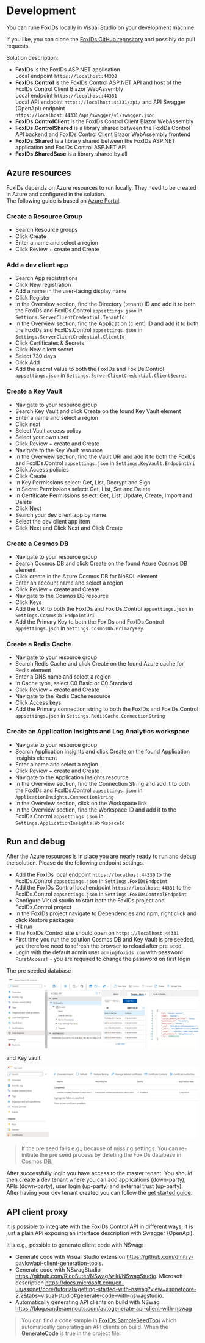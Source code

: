 # Development

You can rune FoxIDs locally in Visual Studio on your development machine. 

If you like, you can clone the [FoxIDs GitHub repository](https://github.com/ITfoxtec/FoxIDs) and possibly do pull requests.
 
Solution description:

- **FoxIDs** is the FoxIDs ASP.NET application  
  Local endpoint `https://localhost:44330`
- **FoxIDs.Control** is the FoxIDs Control ASP.NET API and host of the FoxIDs Control Client Blazor WebAssembly  
  Local endpoint `https://localhost:44331`  
  Local API endpoint `https://localhost:44331/api/` and API Swagger (OpenApi) endpoint `https://localhost:44331/api/swagger/v1/swagger.json`
- **FoxIDs.ControlClient** is the FoxIDs Control Client Blazor WebAssembly  
- **FoxIDs.ControlShared** is a library shared between the FoxIDs Control API backend and FoxIDs Control Client Blazor WebAssembly frontend
- **FoxIDs.Shared** is a library shared between the FoxIDs ASP.NET application and FoxIDs Control ASP.NET API
- **FoxIDs.SharedBase** is a library shared by all

## Azure resources

FoxIDs depends on Azure resources to run locally. They need to be created in Azure and configured in the solution.  
The following guide is based on [Azure Portal](https://portal.azure.com/).

### Create a Resource Group

- Search Resource groups
- Click Create
- Enter a name and select a region
- Click Review + create and Create

### Add a dev client app

- Search App registrations
- Click New registration
- Add a name in the user-facing display name
- Click Register
- In the Overview section, find the Directory (tenant) ID and add it to both the FoxIDs and FoxIDs.Control `appsettings.json` in `Settings.ServerClientCredential.TenantId`
- In the Overview section, find the Application (client) ID and add it to both the FoxIDs and FoxIDs.Control `appsettings.json` in `Settings.ServerClientCredential.ClientId`
- Click Certificates & Secrets
- Click New client secret
- Select 730 days
- Click Add
- Add the secret value to both the FoxIDs and FoxIDs.Control `appsettings.json` in `Settings.ServerClientCredential.ClientSecret`

### Create a Key Vault

- Navigate to your resource group
- Search Key Vault and click Create on the found Key Vault element
- Enter a name and select a region
- Click next
- Select Vault access policy
- Select your own user
- Click Review + create and Create
- Navigate to the Key Vault resource
- In the Overview section, find the Vault URI and add it to both the FoxIDs and FoxIDs.Control `appsettings.json` in `Settings.KeyVault.EndpointUri`
- Click Access policies
- Click Create
- In Key Permissions select: Get, List, Decrypt and Sign
- In Secret Permissions select: Get, List, Set and Delete
- In Certificate Permissions select: Get, List, Update, Create, Import and Delete
- Click Next
- Search your dev client app by name
- Select the dev client app item 
- Click Next and Click Next and Click Create

### Create a Cosmos DB

- Navigate to your resource group
- Search Cosmos DB and click Create on the found Azure Cosmos DB element
- Click create in the Azure Cosmos DB for NoSQL element 
- Enter an account name and select a region
- Click Review + create and Create
- Navigate to the Cosmos DB resource
- Click Keys
- Add the URI to both the FoxIDs and FoxIDs.Control `appsettings.json` in `Settings.CosmosDb.EndpointUri`
- Add the Primary Key to both the FoxIDs and FoxIDs.Control `appsettings.json` in `Settings.CosmosDb.PrimaryKey`

### Create a Redis Cache

- Navigate to your resource group
- Search Redis Cache and click Create on the found Azure cache for Redis element
- Enter a DNS name and select a region
- In Cache type, select C0 Basic or C0 Standard
- Click Review + create and Create
- Navigate to the Redis Cache resource
- Click Access keys
- Add the Primary connection string to both the FoxIDs and FoxIDs.Control `appsettings.json` in `Settings.RedisCache.ConnectionString`

### Create an Application Insights and Log Analytics workspace

- Navigate to your resource group
- Search Application Insights and click Create on the found Application Insights element
- Enter a name and select a region
- Click Review + create and Create
- Navigate to the Application Insights resource
- In the Overview section, find the Connection String and add it to both the FoxIDs and FoxIDs.Control `appsettings.json` in `ApplicationInsights.ConnectionString`
- In the Overview section, click on the Workspace link
- In the Overview section, find the Workspace ID and add it to the FoxIDs.Control `appsettings.json` in `Settings.ApplicationInsights.WorkspaceId`

## Run and debug 

After the Azure resources is in place you are nearly ready to run and debug the solution. Please do the following endpoint settings.

- Add the FoxIDs local endpoint `https://localhost:44330` to the FoxIDs.Control `appsettings.json` in `Settings.FoxIDsEndpoint`
- Add the FoxIDs Control local endpoint `https://localhost:44331` to the FoxIDs.Control `appsettings.json` in `Settings.FoxIDsControlEndpoint`
- Configure Visual studio to start both the FoxIDs project and FoxIDs.Control project
- In the FoxIDs project navigate to Dependencies and npm, right click and click Restore packages
- Hit run
- The FoxIDs Control site should open on `https://localhost:44331` 
- First time you run the solution Cosmos DB and Key Vault is pre seeded, you therefore need to refresh the browser to reload after pre seed
- Login with the default admin user `admin@foxids.com` with password `FirstAccess!` - you are required to change the password on first login

The pre seeded database

![FoxIDs database in Cosmos DB](images/development-foxids-db.png)

and Key vault

![FoxIDs Key vault](images/development-foxids-key-vault.png)

> If the pre seed fails e.g., because of missing settings. You can re-initiate the pre seed process by deleting the FoxIDs database in Cosmos DB.

After successfully login you have access to the master tenant. You should then create a dev tenant where you can add applications (down-party), APIs (down-party), user login (up-party) and external trust (up-party).  
After having your dev tenant created you can follow the [get started guide](https://localhost:44333/docs/getting-started#2-first-login).

## API client proxy

It is possible to integrate with the FoxIDs Control API in different ways, it is just a plain API exposing an interface description with Swagger (OpenApi). 

It is e.g., possible to generate client code with NSwag:
- Generate code with Visual Studio extension https://github.com/dmitry-pavlov/api-client-generation-tools.
- Generate code with NSwagStudio https://github.com/RicoSuter/NSwag/wiki/NSwagStudio. Microsoft description https://docs.microsoft.com/en-us/aspnet/core/tutorials/getting-started-with-nswag?view=aspnetcore-2.2&tabs=visual-studio#generate-code-with-nswagstudio.
- Automatically generating API clients on build with NSwag https://blog.sanderaernouts.com/autogenerate-api-client-with-nswag

> You can find a code sample in [FoxIDs.SampleSeedTool](https://github.com/ITfoxtec/FoxIDs.Samples/tree/master/tools/FoxIDs.SampleSeedTool) which automatically generating an API clients on build. When the [GenerateCode](https://github.com/ITfoxtec/FoxIDs.Samples/blob/master/tools/FoxIDs.SampleSeedTool/FoxIDs.SampleSeedTool.csproj#L9C17-L9C22) is true in the project file.

